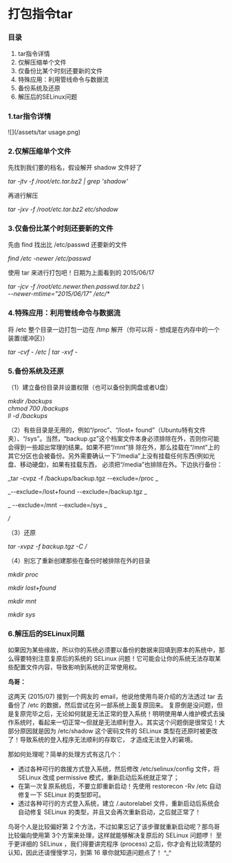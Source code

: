 # 打包指令tar

### 目录

1. tar指令详情
2. 仅解压缩单个文件
3. 仅备份比某个时刻还要新的文件
4. 特殊应用：利用管线命令与数据流
5. 备份系统及还原
6. 解压后的SELinux问题

### 1.tar指令详情

![](/assets/tar usage.png)

### 2.仅解压缩单个文件

先找到我们要的档名，假设解开 shadow 文件好了

_tar -jtv -f /root/etc.tar.bz2 \| grep 'shadow'_

再进行解压

_tar -jxv -f /root/etc.tar.bz2 etc/shadow_

### 3.仅备份比某个时刻还要新的文件

先由 find 找出比 /etc/passwd 还要新的文件

_find /etc -newer /etc/passwd_

使用 tar 来进行打包吧！日期为上面看到的 2015/06/17

_tar -jcv -f /root/etc.newer.then.passwd.tar.bz2 \  
--newer-mtime="2015/06/17" /etc/\*_

### 4.特殊应用：利用管线命令与数据流

将 /etc 整个目录一边打包一边在 /tmp 解开（你可以将 - 想成是在内存中的一个装置\(缓冲区\)）

_tar -cvf - /etc \| tar -xvf -_

### 5.备份系统及还原

（1）建立备份目录并设置权限（也可以备份到网盘或者U盘）

_mkdir /backups  
chmod 700 /backups  
ll -d /backups_

（2）有些目录是无用的，例如“/proc”、“/lost+ found”（Ubuntu特有文件夹）、“/sys”。当然，“backup.gz”这个档案文件本身必须排除在外，否则你可能会得到一些超出常理的结果。如果不把“/mnt”排 除在外，那么挂载在“/mnt”上的其它分区也会被备份。另外需要确认一下“/media”上没有挂载任何东西\(例如光盘、移动硬盘\)，如果有挂载东西， 必须把“/media”也排除在外。下边执行备份：

_tar -cvpz -f /backups/backup.tgz --exclude=/proc \_

_--exclude=/lost+found --exclude=/backup.tgz \_

_ --exclude=/mnt --exclude=/sys \_

_/_

（3）还原

_tar -xvpz -f backup.tgz -C /_

（4）别忘了重新创建那些在备份时被排除在外的目录

_mkdir proc_

_mkdir lost+found_

_mkdir mnt_

_mkdir sys_

### 6.解压后的SELinux问题

如果因为某些缘故，所以你的系统必须要以备份的数据来回填到原本的系统中，那么得要特别注意复原后的系统的 SELinux 问题！它可能会让你的系统无法存取某些配置文件内容，导致影响到系统的正常使用权。

**鸟哥：**

这两天 \(2015/07\) 接到一个网友的 email，他说他使用鸟哥介绍的方法透过 tar 去备份了 /etc 的数据，然后尝试在另一部系统上面复原回来。 复原倒是没问题，但是复原完毕之后，无论如何就是无法正常的登入系统！明明使用单人维护模式去操作系统时，看起来一切正常～但就是无法顺利登入。其实这个问题倒是很常见！大部分原因就是因为 /etc/shadow 这个密码文件的 SELinux 类型在还原时被更改了！导致系统的登入程序无法顺利的存取它， 才造成无法登入的窘境。

那如何处理呢？简单的处理方式有这几个：

* 透过各种可行的救援方式登入系统，然后修改 /etc/selinux/config 文件，将 SELinux 改成 permissive 模式，重新启动后系统就正常了；
* 在第一次复原系统后，不要立即重新启动！先使用 restorecon -Rv /etc 自动修复一下 SELinux 的类型即可。
* 透过各种可行的方式登入系统，建立 /.autorelabel 文件，重新启动后系统会自动修复 SELinux 的类型，并且又会再次重新启动，之后就正常了！

鸟哥个人是比较偏好第 2 个方法，不过如果忘记了该步骤就重新启动呢？那鸟哥比较偏向使用第 3个方案来处理，这样就能够解决复原后的 SELinux 问题啰！ 至于更详细的 SELinux ，我们得要讲完程序 \(process\) 之后，你才会有比较清楚的认知，因此还请慢慢学习，到第 16 章你就知道问题点了！ ^\_^

